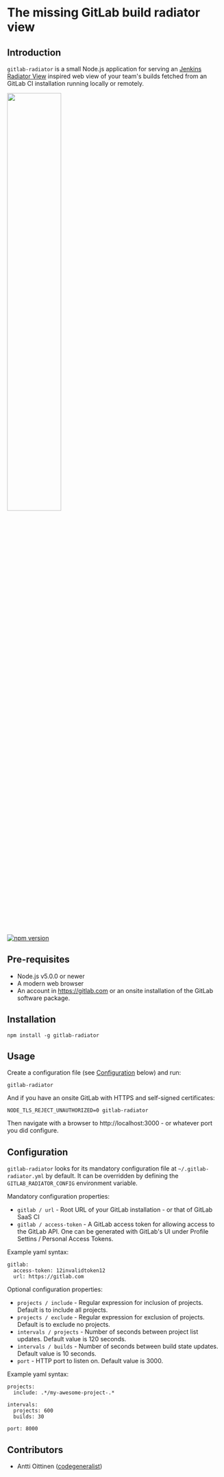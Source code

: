 # The missing GitLab build radiator view

## Introduction

```gitlab-radiator``` is a small Node.js application for serving an [Jenkins Radiator View](https://wiki.jenkins-ci.org/display/JENKINS/Radiator+View+Plugin) inspired web view of your team's builds fetched from an GitLab CI installation running locally or remotely.

<img src="https://raw.github.com/heikkipora/gitlab-radiator/master/screenshot.png" width="50%">

[![npm version](https://badge.fury.io/js/gitlab-radiator.svg)](https://badge.fury.io/js/gitlab-radiator)

## Pre-requisites

- Node.js v5.0.0 or newer
- A modern web browser
- An account in https://gitlab.com or an onsite installation of the GitLab software package.

## Installation

    npm install -g gitlab-radiator

## Usage

Create a configuration file (see [Configuration](#configuration) below) and run:

    gitlab-radiator

And if you have an onsite GitLab with HTTPS and self-signed certificates:

    NODE_TLS_REJECT_UNAUTHORIZED=0 gitlab-radiator

Then navigate with a browser to http://localhost:3000 - or whatever port you did configure.

## Configuration

```gitlab-radiator``` looks for its mandatory configuration file at ```~/.gitlab-radiator.yml``` by default.
It can be overridden by defining the ```GITLAB_RADIATOR_CONFIG``` environment variable.

Mandatory configuration properties:

- ```gitlab / url``` - Root URL of your GitLab installation - or that of GitLab SaaS CI
- ```gitlab / access-token``` - A GitLab access token for allowing access to the GitLab API. One can be generated with GitLab's UI under Profile Settins / Personal Access Tokens.

Example yaml syntax:

```
gitlab:
  access-token: 12invalidtoken12
  url: https://gitlab.com
```

Optional configuration properties:

- ```projects / include``` - Regular expression for inclusion of projects. Default is to include all projects.
- ```projects / exclude``` - Regular expression for exclusion of projects. Default is to exclude no projects.
- ```intervals / projects``` - Number of seconds between project list updates. Default value is 120 seconds.
- ```intervals / builds``` -  Number of seconds between build state updates. Default value is 10 seconds.
- ```port``` - HTTP port to listen on. Default value is 3000.

Example yaml syntax:

```
projects:
  include: .*/my-awesome-project-.*

intervals:
  projects: 600
  builds: 30

port: 8000
```

## Contributors
 - Antti Oittinen ([codegeneralist](https://github.com/codegeneralist))
